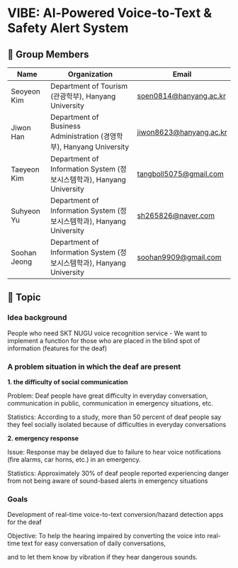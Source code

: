 # VIBE: Al-Powered Voice-to-Text & Safety Alert System


## 📢 Group Members

| Name          | Organization                                              | Email                        |
|---------------|-----------------------------------------------------------|------------------------------|
| Seoyeon Kim   | Department of Tourism (관광학부), Hanyang University       | soen0814@hanyang.ac.kr        |
| Jiwon Han     | Department of Business Administration (경영학부), Hanyang University | jiwon8623@hanyang.ac.kr       |
| Taeyeon Kim   | Department of Information System (정보시스템학과), Hanyang University | tangboll5075@gmail.com        |
| Suhyeon Yu     | Department of Information System (정보시스템학과), Hanyang University | sh265826@naver.com            |
| Soohan Jeong  | Department of Information System (정보시스템학과), Hanyang University | soohan9909@gmail.com          |



## 📖 Topic

### Idea background

People who need SKT NUGU voice recognition service - We want to implement a function for those who are placed in the blind spot of information (features for the deaf)

### A problem situation in which the deaf are present

**1. the difficulty of social communication**

Problem: Deaf people have great difficulty in everyday conversation, communication in public, communication in emergency situations, etc.

Statistics: According to a study, more than 50 percent of deaf people say they feel socially isolated because of difficulties in everyday conversations

**2. emergency response**

Issue: Response may be delayed due to failure to hear voice notifications (fire alarms, car horns, etc.) in an emergency.

Statistics: Approximately 30% of deaf people reported experiencing danger from not being aware of sound-based alerts in emergency situations

### Goals

Development of real-time voice-to-text conversion/hazard detection apps for the deaf

Objective: To help the hearing impaired by converting the voice into real-time text for easy conversation of daily conversations, 

and to let them know by vibration if they hear dangerous sounds.
